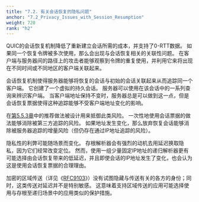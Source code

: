 ```yaml
---
title: "7.2. 有关会话恢复的隐私问题"
anchor: "7.2_Privacy_Issues_with_Session_Resumption"
weight: 720
rank: "h2"
---
```


QUIC的会话恢复机制降低了重新建立会话所需的成本，并支持了0-RTT数据。
如果同一个恢复令牌被多次使用，那么会出现与会话恢复相关的关联性问题。
在客户端与服务器间的路径上的攻击者能够观察到令牌的重复使用，并利用它来将出现在不同时间或不同地区的客户端关联起来。

会话恢复机制使得服务器能够将恢复的会话与初始的会话关联起来从而追踪同一个客户端。
它创建了一个虚拟的持久会话。
服务器可以使用在该会话中的一系列查询来辨识客户端。
当客户端地址保持不变时，服务器总是可以做到这一点，但是会话恢复票据使得这种追踪能够不受客户端地址变化的影响。

在[第5.5.3章]()中的推荐做法被设计用来抵御此类风险。
一次性地使用会话票据的做法能够消除被第三方追踪的风险。
如果地址发生变化，那么放弃恢复会话能够消除被服务器追踪的增量风险（但仍存在通过IP地址追踪的风险）。

隐私性的利弊可能随场景而变化。
存根解析器会有强烈的动机去用延迟换取隐私，因为它们经常改变定位。
然而，使用一组少量固定IP地址的递归解析器更有可能选择由会话恢复带来的低延迟，并且即使会话的IP地址发生了变化，也会认为这是使用会话恢复票据的合理理由。

加密的区域传送（详见《[RFC9103]()》）没有试图隐藏与传送有关的各方的身份；同时，这类传送对延迟并不是特别敏感。
这意味着支持区域传送的应用可能选择使用与存根至递归场景中的应用类似的保护措施。
